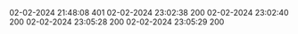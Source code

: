 02-02-2024 21:48:08		401
02-02-2024 23:02:38		200
02-02-2024 23:02:40		200
02-02-2024 23:05:28		200
02-02-2024 23:05:29		200
